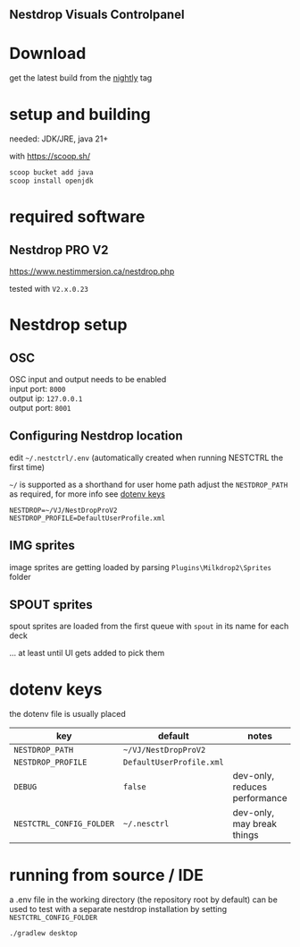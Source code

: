 ## Nestdrop Visuals Controlpanel

# Download

get the latest build from the [nightly](https://github.com/NikkyAI/nest-ctrl/releases/tag/nightly) tag

# setup and building

needed: JDK/JRE, java 21+

with https://scoop.sh/
```bash
scoop bucket add java
scoop install openjdk
````

# required software

## Nestdrop PRO V2

https://www.nestimmersion.ca/nestdrop.php

tested with `V2.x.0.23`

# Nestdrop setup

## OSC

OSC input and output needs to be enabled  
input port: `8000`  
output ip: `127.0.0.1`   
output port: `8001`  

## Configuring Nestdrop location

edit `~/.nestctrl/.env` (automatically created when running NESTCTRL the first time)

`~/` is supported as a shorthand for user home path
adjust the `NESTDROP_PATH` as required, for more info see [dotenv keys](#dotenv-keys)
```.env
NESTDROP=~/VJ/NestDropProV2
NESTDROP_PROFILE=DefaultUserProfile.xml
```

## IMG sprites

image sprites are getting loaded by parsing `Plugins\Milkdrop2\Sprites` folder

## SPOUT sprites

spout sprites are loaded from the first queue with `spout` in its name for each deck

... at least until UI gets added to pick them

# dotenv keys

the dotenv file is usually placed

| key                      | default                  | notes                         |
|--------------------------|--------------------------|-------------------------------|
| `NESTDROP_PATH`          | `~/VJ/NestDropProV2`     |                               |
| `NESTDROP_PROFILE`       | `DefaultUserProfile.xml` |                               |
| `DEBUG`                  | `false`                  | dev-only, reduces performance |
| `NESTCTRL_CONFIG_FOLDER` | `~/.nesctrl`             | dev-only, may break things    |

# running from source / IDE

 a .env file in the working directory (the repository root by default) 
 can be used to test with a separate nestdrop installation by setting `NESTCTRL_CONFIG_FOLDER`

```bash
./gradlew desktop
```
